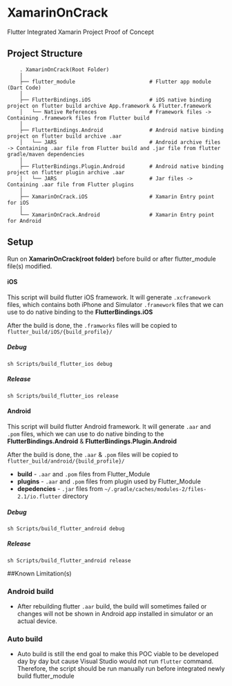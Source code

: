 # XamarinOnCrack

Flutter Integrated Xamarin Project Proof of Concept

## Project Structure

```
    . XamarinOnCrack(Root Folder)
    │
    ├── flutter_module                        # Flutter app module (Dart Code)
    │
    ├── FlutterBindings.iOS                   # iOS native binding project on flutter build archive App.framework & Flutter.framework
    │   └── Native References                 # Framework files -> Containing .framework files from Flutter build
    │
    ├── FlutterBindings.Android               # Android native binding project on flutter build archive .aar
    │   └── JARS                              # Android archive files -> Containing .aar file from Flutter build and .jar file from flutter gradle/maven dependencies
    │
    ├── FlutterBindings.Plugin.Android        # Android native binding project on flutter plugin archive .aar
    │   └── JARS                              # Jar files -> Containing .aar file from Flutter plugins
    │
    ├── XamarinOnCrack.iOS                    # Xamarin Entry point for iOS
    │
    └── XamarinOnCrack.Android                # Xamarin Entry point for Android

```

## Setup

Run on **XamarinOnCrack(root folder)** before build or after flutter_module file(s) modified.

#### iOS

This script will build flutter iOS framework. It will generate `.xcframework` files, which contains both iPhone and Simulator `.framework` files that we can use to do native binding to the **FlutterBindings.iOS**

After the build is done, the `.framworks` files will be copied to `flutter_build/iOS/{build_profile}/`

##### Debug
```
sh Scripts/build_flutter_ios debug
```

##### Release
```
sh Scripts/build_flutter_ios release
```

#### Android

This script will build flutter Android framework. It will generate `.aar` and `.pom` files, which we can use to do native binding to the **FlutterBindings.Android** & **FlutterBindings.Plugin.Android**

After the build is done, the `.aar` & `.pom` files will be copied to `flutter_build/android/{build_profile}/`

- **build** - `.aar` and `.pom` files from Flutter_Module
- **plugins** - `.aar` and `.pom` files from plugin used by Flutter_Module
- **depedencies** - `.jar` files from `~/.gradle/caches/modules-2/files-2.1/io.flutter` directory

##### Debug
```
sh Scripts/build_flutter_android debug
```

##### Release
```
sh Scripts/build_flutter_android release
```

##Known Limitation(s)

### Android build

- After rebuilding flutter `.aar` build, the build will sometimes failed or changes will not be shown in Android app installed in simulator or an actual device.

### Auto build

- Auto build is still the end goal to make this POC viable to be developed day by day but cause Visual Studio would not run `flutter` command. Therefore, the script should be run manually run before integrated newly build flutter_module
